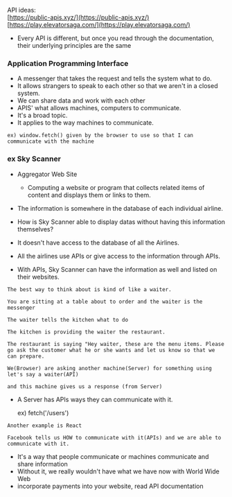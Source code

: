 API ideas:       
[https://public-apis.xyz/](https://public-apis.xyz/)        
[https://play.elevatorsaga.com/](https://play.elevatorsaga.com/)

- Every API is different, but once you read through the documentation, their underlying principles are the same


### Application Programming Interface

- A messenger that takes the request and tells the system what to do.
- It allows strangers to speak to each other so that we aren't in a closed system.
- We can share data and work with each other
- APIS' what allows machines, computers to communicate.
- It's a broad topic.
- It applies to the way machines to communicate.

`ex) window.fetch() given by the browser to use so that I can communicate with the machine`


### ex Sky Scanner

- Aggregator Web Site

    - Computing a website or program that collects related items of content and displays them or links to them.

- The information is somewhere in the database of each individual airline.
- How is  Sky Scanner able to display datas without having this information themselves?
- It doesn't have access to the database of all the Airlines.
- All the airlines use APIs or give access to the information through APIs.
- With APIs, Sky Scanner can have the information as well and listed on their websites.

`The best way to think about is kind of like a waiter.`

`You are sitting at a table about to order and the waiter is the messenger` 

`The waiter tells the kitchen what to do`
```
The kitchen is providing the waiter the restaurant. 

The restaurant is saying "Hey waiter, these are the menu items. Please go ask the customer what he or she wants and let us know so that we can prepare.

We(Browser) are asking another machine(Server) for something using let's say a waiter(API)

and this machine gives us a response (from Server)
```

- A Server has APIs ways they can communicate with it.

   ex) fetch('/users')

`Another example is React`

`Facebook tells us HOW to communicate with it(APIs) and we are able to communicate with it.`

- It's a way that people communicate or machines communicate and share information
- Without it, we really wouldn't have what we have now with World Wide Web
- incorporate payments into your website, read API documentation